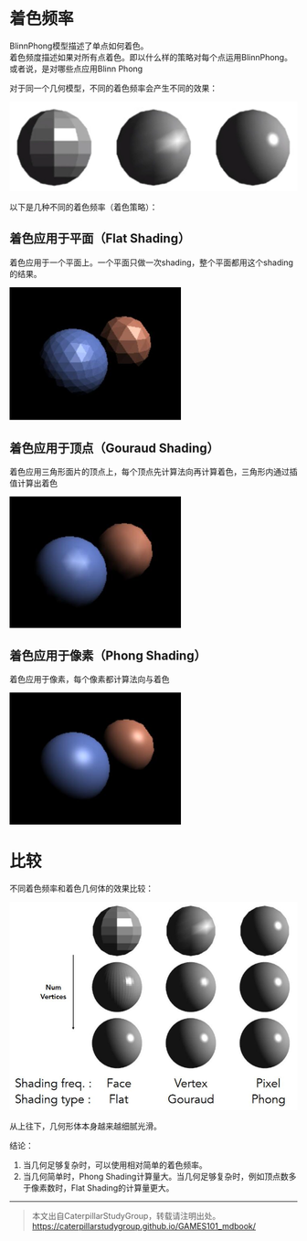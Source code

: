 # 着色频率

BlinnPhong模型描述了单点如何着色。  
着色频度描述如果对所有点着色。即以什么样的策略对每个点运用BlinnPhong。或者说，是对哪些点应用Blinn Phong  


对于同一个几何模型，不同的着色频率会产生不同的效果：

![](../assets/36.PNG)

以下是几种不同的着色频率（着色策略）：

## 着色应用于平面（Flat Shading）

着色应用于一个平面上。一个平面只做一次shading，整个平面都用这个shading的结果。
   
   <img src="../assets/flatshading.jpg" width = 300 />

## 着色应用于顶点（Gouraud Shading）

着色应用三角形面片的顶点上，每个顶点先计算法向再计算着色，三角形内通过插值计算出着色
   
   <img src="../assets/gouraudshading.jpg" width = 300 />

## 着色应用于像素（Phong Shading）

着色应用于像素，每个像素都计算法向与着色
   
   <img src="../assets/phongshading.jpg" width = 300 />

# 比较

不同着色频率和着色几何体的效果比较：

<div align="center"> <img src="../assets/shadingcompare.jpg" width = 600 /> </div>

从上往下，几何形体本身越来越细腻光滑。  

结论：  
1. 当几何足够复杂时，可以使用相对简单的着色频率。  
2. 当几何简单时，Phong Shading计算量大。当几何足够复杂时，例如顶点数多于像素数时，Flat Shading的计算量更大。

------------------------------

> 本文出自CaterpillarStudyGroup，转载请注明出处。  
> https://caterpillarstudygroup.github.io/GAMES101_mdbook/